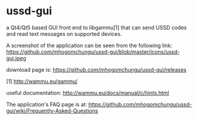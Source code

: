 # ussd-gui
a Qt4/Qt5 based GUI front end to libgammu[1] that can send USSD codes and read text messages
on supported devices.


A screenshot of the application can be seen from the following link:
https://github.com/mhogomchungu/ussd-gui/blob/master/icons/ussd-gui.jpeg


download page is: https://github.com/mhogomchungu/ussd-gui/releases


[1] http://wammu.eu/gammu/


useful documentation: http://wammu.eu/docs/manual/c/hints.html


The application's FAQ page is at: https://github.com/mhogomchungu/ussd-gui/wiki/Frequently-Asked-Questions
